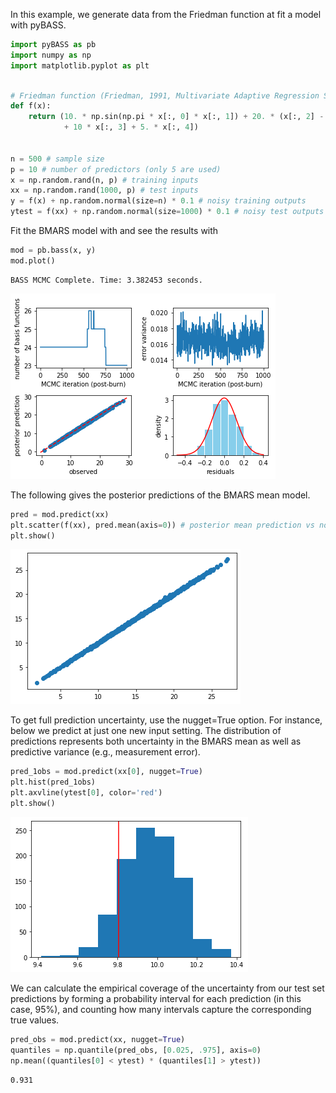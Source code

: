 In this example, we generate data from the Friedman function at fit a model with pyBASS.


```python
import pyBASS as pb
import numpy as np
import matplotlib.pyplot as plt
```


```python

# Friedman function (Friedman, 1991, Multivariate Adaptive Regression Splines)
def f(x):
    return (10. * np.sin(np.pi * x[:, 0] * x[:, 1]) + 20. * (x[:, 2] - .5) ** 2 
            + 10 * x[:, 3] + 5. * x[:, 4])


n = 500 # sample size
p = 10 # number of predictors (only 5 are used)
x = np.random.rand(n, p) # training inputs
xx = np.random.rand(1000, p) # test inputs
y = f(x) + np.random.normal(size=n) * 0.1 # noisy training outputs
ytest = f(xx) + np.random.normal(size=1000) * 0.1 # noisy test outputs

```

Fit the BMARS model with and see the results with


```python
mod = pb.bass(x, y)
mod.plot()
```

    BASS MCMC Complete. Time: 3.382453 seconds.



    
![png](ex1_files/ex1_4_1.png)
    


The following gives the posterior predictions of the BMARS mean model.


```python
pred = mod.predict(xx)
plt.scatter(f(xx), pred.mean(axis=0)) # posterior mean prediction vs noisless test outputs
plt.show()
```


    
![png](ex1_files/ex1_6_0.png)
    


To get full prediction uncertainty, use the nugget=True option.  For instance, below we predict at just one new input setting.  The distribution of predictions represents both uncertainty in the BMARS mean as well as predictive variance (e.g., measurement error).


```python
pred_1obs = mod.predict(xx[0], nugget=True)
plt.hist(pred_1obs)
plt.axvline(ytest[0], color='red')
plt.show()
```


    
![png](ex1_files/ex1_8_0.png)
    


We can calculate the empirical coverage of the uncertainty from our test set predictions by forming a probability interval for each prediction (in this case, 95%), and counting how many intervals capture the corresponding true values.


```python
pred_obs = mod.predict(xx, nugget=True)
quantiles = np.quantile(pred_obs, [0.025, .975], axis=0)
np.mean((quantiles[0] < ytest) * (quantiles[1] > ytest))
```




    0.931


